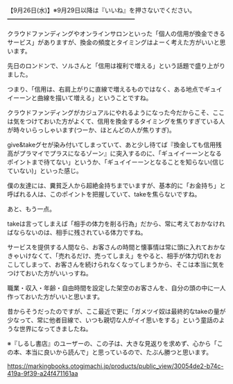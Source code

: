 【9月26日(水)】※9月29日以降は『いいね』を押さないでください。
━━━━━━━━━━━━━━━━━━━━━

クラウドファンディングやオンラインサロンといった「個人の信用が換金できるサービス」がありますが、換金の頻度とタイミングはよーく考えた方がいいと思います。

先日のロンドンで、ソルさんと「信用は複利で増える」という話題で盛り上がりました。

つまり、「信用は、右肩上がりに直線で増えるものではなく、ある地点でギュイイーーンと曲線を描いて増える」ということですね。

クラウドファンディングがカジュアルにやれるようになった今だからこそ、ここは気をつけておいた方がよくて、信用を換金するタイミングを焦りすぎている人が時々いらっしゃいます(つーか、ほとんどの人が焦りすぎ)。

give&takeグセが染み付いてしまっていて、あと少し待てば『換金しても信用残高がプラマイでプラスになるゾーン』に突入するのに、「ギュイイーーンとなるポイントまで待てない」というか、「ギュイイーーンとなることを知らない(信じていない)」といった感じ。

僕の友達には、糞貧乏人から超絶金持ちまでいますが、基本的に「お金持ち」と呼ばれる人は、このポイントを把握していて、takeを焦らないですね。

あと、もう一点。

takeは言ってしまえば「相手の体力を削る行為」だから、常に考えておかなければならないのは、相手に残されている体力ですね。

サービスを提供する人間なら、お客さんの時間と懐事情は常に頭に入れておかなきゃいけなくて、「売れるだけ、売ってしまえ」をやると、相手が体力切れをおこしてしまって、お客さんを続けられなくなってしまうから、そこは本当に気をつけておいた方がいいっすね。

職業・収入・年齢・自由時間を設定した架空のお客さんを、自分の頭の中に一人作っておいた方がいいと思います。

昔からそうだったのですが、ここ最近で更に「ガメツイ奴は最終的なtakeの量が少なって、常に他者目線で、いつも親切な人がイイ思いをする」という童話のような世界になってきましたね。

※『しるし書店』のユーザーの、この子は、大きな見返りを求めず、心から「この本、本当に良いから読んで」と思っているので、たぶん勝つと思います。

https://markingbooks.otogimachi.jp/products/public_view/30054de2-b74c-419a-9f39-a24f471161aa
